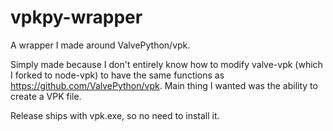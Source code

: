 # vpkpy-wrapper
A wrapper I made around ValvePython/vpk.

Simply made because I don't entirely know how to modify valve-vpk (which I forked to node-vpk) to have the same functions as https://github.com/ValvePython/vpk.
Main thing I wanted was the ability to create a VPK file.

Release ships with vpk.exe, so no need to install it.
